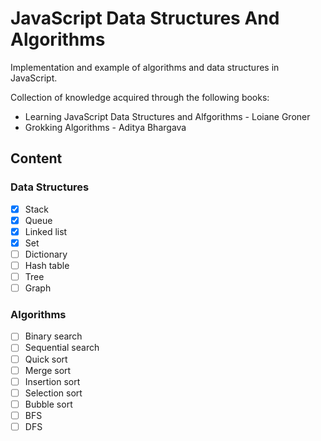 # JavaScript Data Structures And Algorithms

Implementation and example of algorithms and data structures in JavaScript.

Collection of knowledge acquired through the following books:

- Learning JavaScript Data Structures and Alfgorithms - Loiane Groner
- Grokking Algorithms - Aditya Bhargava

## Content

### Data Structures

- [x] Stack
- [x] Queue
- [x] Linked list
- [x] Set
- [ ] Dictionary
- [ ] Hash table
- [ ] Tree
- [ ] Graph

### Algorithms

- [ ] Binary search
- [ ] Sequential search
- [ ] Quick sort
- [ ] Merge sort
- [ ] Insertion sort
- [ ] Selection sort
- [ ] Bubble sort
- [ ] BFS
- [ ] DFS